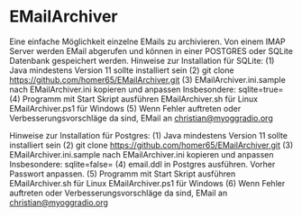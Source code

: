 # EMailArchiver
Eine einfache Möglichkeit einzelne EMails zu archivieren.
Von einem IMAP Server werden EMail abgerufen und können in einer
POSTGRES oder SQLite Datenbank gespeichert werden.
Hinweise zur Installation für SQLite:
(1) Java mindestens Version 11 sollte installiert sein
(2) git clone https://github.com/homer65/EMailArchiver.git
(3) EMailArchiver.ini.sample nach EMailArchiver.ini kopieren und anpassen
    Insbesondere: sqlite=true=
(4) Programm mit Start Skript ausführen
    EMailArchiver.sh für Linux
    EMailArchiver.ps1 für Windows
(5) Wenn Fehler auftreten oder Verbesserungsvorschläge da sind,
    EMail an christian@myoggradio.org
    
Hinweise zur Installation für Postgres:
(1) Java mindestens Version 11 sollte installiert sein
(2) git clone https://github.com/homer65/EMailArchiver,git
(3) EMailArchiver.ini.sample nach EMailArchiver.ini kopieren und anpassen
    Insbesondere: sqlite=false=
(4) email.ddl in Postgres ausführen. Vorher Passwort anpassen.
(5) Programm mit Start Skript ausführen
    EMailArchiver.sh für Linux
    EMailArchiver.ps1 für Windows
(6) Wenn Fehler auftreten oder Verbesserungsvorschläge da sind,
    EMail an christian@myoggradio.org


